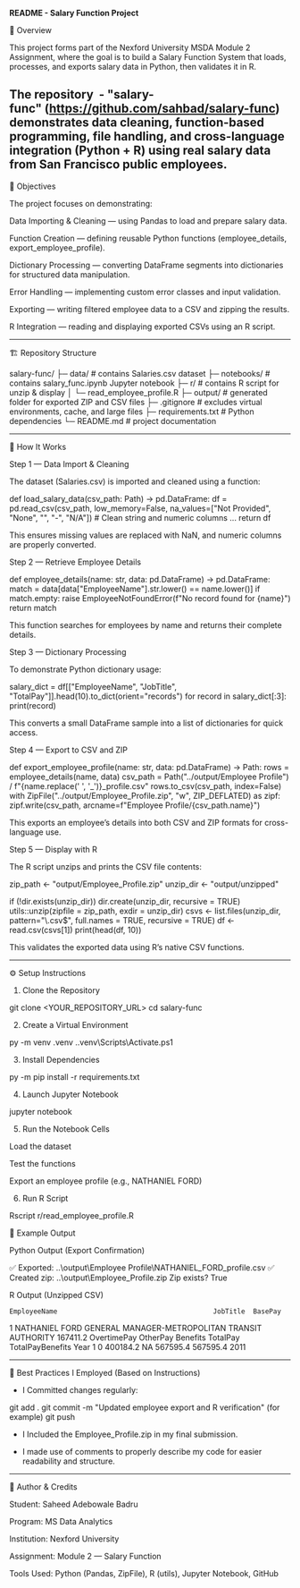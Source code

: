 **README - Salary Function Project**

📘 Overview

This project forms part of the Nexford University MSDA Module 2 Assignment, where the goal is to build a Salary Function System that loads, processes, and exports salary data in Python, then validates it in R.

The repository  - "salary-func" (https://github.com/sahbad/salary-func) demonstrates data cleaning, function-based programming, file handling, and cross-language integration (Python + R) using real salary data from San Francisco public employees.
-------------------------------------------------------------------------------------------------------------------------------------------

🧩 Objectives

The project focuses on demonstrating:

Data Importing & Cleaning — using Pandas to load and prepare salary data.

Function Creation — defining reusable Python functions (employee_details, export_employee_profile).

Dictionary Processing — converting DataFrame segments into dictionaries for structured data manipulation.

Error Handling — implementing custom error classes and input validation.

Exporting — writing filtered employee data to a CSV and zipping the results.

R Integration — reading and displaying exported CSVs using an R script.

-------------------------------------------------------------------------------------------------------------------------------------------


🏗️ Repository Structure

salary-func/
├─ data/                      # contains Salaries.csv dataset
├─ notebooks/                 # contains salary_func.ipynb Jupyter notebook
├─ r/                         # contains R script for unzip & display
│  └─ read_employee_profile.R
├─ output/                    # generated folder for exported ZIP and CSV files
├─ .gitignore                 # excludes virtual environments, cache, and large files
├─ requirements.txt           # Python dependencies
└─ README.md                  # project documentation

-------------------------------------------------------------------------------------------------------------------------------------------


🧠 How It Works

Step 1 — Data Import & Cleaning

The dataset (Salaries.csv) is imported and cleaned using a function:

def load_salary_data(csv_path: Path) -> pd.DataFrame:
    df = pd.read_csv(csv_path, low_memory=False, na_values=["Not Provided", "None", "", "-", "N/A"])
    # Clean string and numeric columns
    ...
    return df

This ensures missing values are replaced with NaN, and numeric columns are properly converted.

Step 2 — Retrieve Employee Details

def employee_details(name: str, data: pd.DataFrame) -> pd.DataFrame:
    match = data[data["EmployeeName"].str.lower() == name.lower()]
    if match.empty:
        raise EmployeeNotFoundError(f"No record found for {name}")
    return match

This function searches for employees by name and returns their complete details.

Step 3 — Dictionary Processing

To demonstrate Python dictionary usage:

salary_dict = df[["EmployeeName", "JobTitle", "TotalPay"]].head(10).to_dict(orient="records")
for record in salary_dict[:3]:
    print(record)

This converts a small DataFrame sample into a list of dictionaries for quick access.

Step 4 — Export to CSV and ZIP

def export_employee_profile(name: str, data: pd.DataFrame) -> Path:
    rows = employee_details(name, data)
    csv_path = Path("../output/Employee Profile") / f"{name.replace(' ', '_')}_profile.csv"
    rows.to_csv(csv_path, index=False)
    with ZipFile("../output/Employee_Profile.zip", "w", ZIP_DEFLATED) as zipf:
        zipf.write(csv_path, arcname=f"Employee Profile/{csv_path.name}")

This exports an employee’s details into both CSV and ZIP formats for cross-language use.

Step 5 — Display with R

The R script unzips and prints the CSV file contents:

zip_path <- "output/Employee_Profile.zip"
unzip_dir <- "output/unzipped"

if (!dir.exists(unzip_dir)) dir.create(unzip_dir, recursive = TRUE)
utils::unzip(zipfile = zip_path, exdir = unzip_dir)
csvs <- list.files(unzip_dir, pattern="\\.csv$", full.names = TRUE, recursive = TRUE)
df <- read.csv(csvs[1])
print(head(df, 10))

This validates the exported data using R’s native CSV functions.

-------------------------------------------------------------------------------------------------------------------------------------------

⚙️ Setup Instructions

1. Clone the Repository

git clone <YOUR_REPOSITORY_URL>
cd salary-func

2. Create a Virtual Environment

py -m venv .venv
.\.venv\Scripts\Activate.ps1

3. Install Dependencies

py -m pip install -r requirements.txt

4. Launch Jupyter Notebook

jupyter notebook

5. Run the Notebook Cells

Load the dataset

Test the functions

Export an employee profile (e.g., NATHANIEL FORD)

6. Run R Script

Rscript r/read_employee_profile.R

🧾 Example Output

Python Output (Export Confirmation)

✅ Exported: ..\output\Employee Profile\NATHANIEL_FORD_profile.csv
✅ Created zip: ..\output\Employee_Profile.zip
Zip exists? True

R Output (Unzipped CSV)

    EmployeeName                                       JobTitle  BasePay
1 NATHANIEL FORD GENERAL MANAGER-METROPOLITAN TRANSIT AUTHORITY 167411.2
  OvertimePay OtherPay Benefits TotalPay TotalPayBenefits Year
1           0 400184.2       NA 567595.4         567595.4 2011

-------------------------------------------------------------------------------------------------------------------------------------------

🧹 Best Practices I Employed (Based on Instructions)

* I Committed changes regularly:

git add .
git commit -m "Updated employee export and R verification" (for example)
git push

* I Included the Employee_Profile.zip in my final submission.

* I made use of comments to properly describe my code for easier readability and structure. 
-------------------------------------------------------------------------------------------------------------------------------------------

🏁 Author & Credits

Student: Saheed Adebowale Badru

Program: MS Data Analytics

Institution: Nexford University

Assignment: Module 2 — Salary Function

Tools Used: Python (Pandas, ZipFile), R (utils), Jupyter Notebook, GitHub

